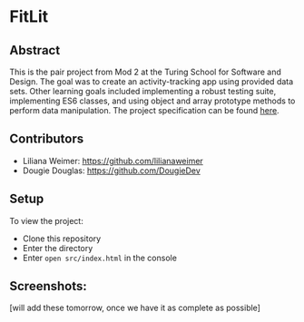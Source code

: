 # FitLit

## Abstract

This is the pair project from Mod 2 at the Turing School for Software and Design. The goal was to create an activity-tracking app using provided data sets. Other learning goals included implementing a robust testing suite, implementing ES6 classes, and using object and array prototype methods to perform data manipulation. The project specification can be found [here](https://frontend.turing.io/projects/fitlit.html).

## Contributors

- Liliana Weimer: https://github.com/lilianaweimer
- Dougie Douglas: https://github.com/DougieDev


## Setup

To view the project:
- Clone this repository
- Enter the directory
- Enter `open src/index.html` in the console

## Screenshots:
[will add these tomorrow, once we have it as complete as possible]
